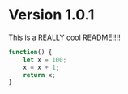 # Version 1.0.1

This is a REALLY cool README!!!!

```javascript
function() {
    let x = 100;
    x = x + 1;
    return x;
}
```